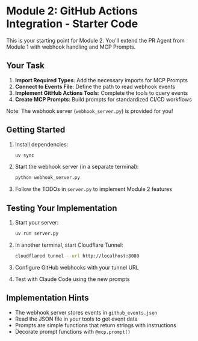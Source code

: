 # Module 2: GitHub Actions Integration - Starter Code

This is your starting point for Module 2. You'll extend the PR Agent from Module 1 with webhook handling and MCP Prompts.

## Your Task

1. **Import Required Types**: Add the necessary imports for MCP Prompts
2. **Connect to Events File**: Define the path to read webhook events
3. **Implement GitHub Actions Tools**: Complete the tools to query events
4. **Create MCP Prompts**: Build prompts for standardized CI/CD workflows

Note: The webhook server (`webhook_server.py`) is provided for you!

## Getting Started

1. Install dependencies:
   ```bash
   uv sync
   ```

2. Start the webhook server (in a separate terminal):
   ```bash
   python webhook_server.py
   ```

3. Follow the TODOs in `server.py` to implement Module 2 features

## Testing Your Implementation

1. Start your server:
   ```bash
   uv run server.py
   ```

2. In another terminal, start Cloudflare Tunnel:
   ```bash
   cloudflared tunnel --url http://localhost:8080
   ```

3. Configure GitHub webhooks with your tunnel URL

4. Test with Claude Code using the new prompts

## Implementation Hints

- The webhook server stores events in `github_events.json`
- Read the JSON file in your tools to get event data
- Prompts are simple functions that return strings with instructions
- Decorate prompt functions with `@mcp.prompt()`
